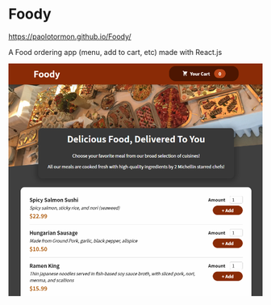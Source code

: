 # Foody

https://paolotormon.github.io/Foody/

A Food ordering app (menu, add to cart, etc) made with React.js

![](https://raw.githubusercontent.com/paolotormon/Foody/master/src/assets/foody-screenshot.PNG)

